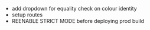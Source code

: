 - add dropdown for equality check on colour identity
- setup routes
- REENABLE STRICT MODE before deploying prod build